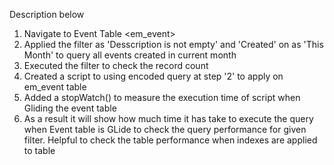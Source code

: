 Description below
1. Navigate to Event Table <em_event>
2. Applied the filter as 'Desscription is not empty' and 'Created' on as 'This Month' to query all events created in current month
3. Executed the filter to check the record count
4. Created a script to using encoded query at step '2' to apply on em_event table
5. Added a stopWatch() to measure the execution time of script when Gliding the event table
6. As a result it will show how much time it has take to execute the query when Event table is GLide to check the query performance for given filter. Helpful to check the table performance when indexes are applied to table
